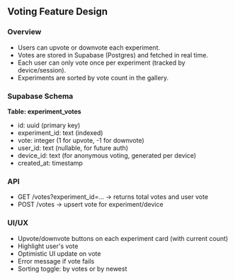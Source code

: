 ## Voting Feature Design

### Overview

- Users can upvote or downvote each experiment.
- Votes are stored in Supabase (Postgres) and fetched in real time.
- Each user can only vote once per experiment (tracked by device/session).
- Experiments are sorted by vote count in the gallery.

### Supabase Schema

**Table: experiment_votes**

- id: uuid (primary key)
- experiment_id: text (indexed)
- vote: integer (1 for upvote, -1 for downvote)
- user_id: text (nullable, for future auth)
- device_id: text (for anonymous voting, generated per device)
- created_at: timestamp

### API

- GET /votes?experiment_id=... → returns total votes and user vote
- POST /votes → upsert vote for experiment/device

### UI/UX

- Upvote/downvote buttons on each experiment card (with current count)
- Highlight user's vote
- Optimistic UI update on vote
- Error message if vote fails
- Sorting toggle: by votes or by newest

